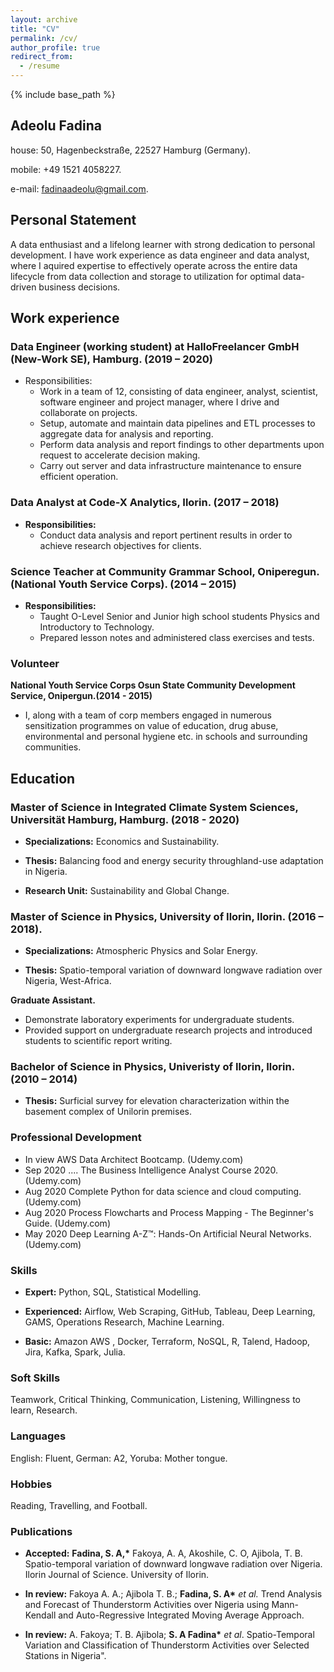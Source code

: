 ```yaml
---
layout: archive
title: "CV"
permalink: /cv/
author_profile: true
redirect_from:
  - /resume
---
```


{% include base_path %}

## Adeolu Fadina
house: 50, Hagenbeckstraße, 22527 Hamburg (Germany).

mobile: +49 1521 4058227. 

e-mail: fadinaadeolu@gmail.com.


## Personal Statement

A data enthusiast and a lifelong learner with strong dedication to personal development. I have work experience as data engineer and data analyst, where I aquired expertise to effectively operate across the entire data lifecycle from data collection and storage to utilization for optimal data-driven business decisions.

## Work experience

### Data Engineer (working student) at HalloFreelancer GmbH (New-Work SE), Hamburg. (2019 – 2020)
       
* Responsibilities:
  * Work in a team of 12, consisting of data engineer, analyst, scientist, software engineer and project manager, where I drive and collaborate on projects.
  * Setup, automate and maintain data pipelines and ETL processes to aggregate data for analysis and reporting.
  * Perform data analysis and report findings to other departments upon request to accelerate decision making.
  * Carry out server and data infrastructure maintenance to ensure efficient operation.

### Data Analyst at Code-X Analytics, Ilorin. (2017 – 2018)

* **Responsibilities:**
  * Conduct data analysis and report pertinent results in order to achieve research objectives for clients.

### Science Teacher at Community Grammar School, Oniperegun. (National Youth Service Corps). (2014 – 2015) 

* **Responsibilities:**
  * Taught O-Level Senior and Junior high school students Physics and Introductory to Technology.
  * Prepared lesson notes and administered class exercises and tests.

### Volunteer

**National Youth Service Corps Osun State Community Development Service, Onipergun.(2014 - 2015)**
* I, along with a team of corp members engaged in numerous sensitization programmes on value of education, drug abuse, environmental and personal hygiene etc. in schools and surrounding communities.

## Education

### Master of Science in Integrated Climate System Sciences, Universität Hamburg, Hamburg. (2018 - 2020)

* **Specializations:** Economics and Sustainability.

* **Thesis:**  Balancing food and energy security throughland-use adaptation in Nigeria.
 <!-- * **Summary:** I optimized land-use allocation for food and bioenergy production under environmental and socia-economic constraints. -->

* **Research Unit:** Sustainability and Global Change.


### Master of Science in Physics, University of Ilorin, Ilorin. (2016 – 2018).

* **Specializations:** Atmospheric Physics and Solar Energy.

* **Thesis:** Spatio-temporal variation of downward longwave radiation over Nigeria, West-Africa.
<!-- 
  * **Summary:** I studied spatial and temporal variation of downward longwave radiation (LWD) over for Nigeria using generated radiation maps and variograms, and proposed downward longwave radiation prediction model using machine learning. -->

**Graduate Assistant.**

- Demonstrate laboratory experiments for undergraduate students.
- Provided support on undergraduate research projects and introduced students to scientific report writing.

### Bachelor of Science in Physics, Univeristy of Ilorin, Ilorin. (2010 – 2014)

* **Thesis:** Surficial survey for elevation characterization within the basement complex of Unilorin premises.
<!-- 
  * **Summary:** I studied how the landscape within the Unilorin premises has changed by comparing two elevation datasets taken in 2003 and 2014 with the aid of a topography maps. -->

### Professional Development
- In view    AWS Data Architect Bootcamp. (Udemy.com) </pre>
- Sep 2020 .... The Business Intelligence Analyst Course 2020. (Udemy.com)
- Aug 2020 Complete Python for data science and cloud computing. (Udemy.com)
- Aug 2020 Process Flowcharts and Process Mapping - The Beginner&#39;s Guide. (Udemy.com)
- May 2020 Deep Learning A-Z™: Hands-On Artificial Neural Networks. (Udemy.com)

### Skills

- **Expert:** Python, SQL, Statistical Modelling.

- **Experienced:** Airflow, Web Scraping, GitHub, Tableau, Deep Learning, GAMS, Operations Research, Machine Learning.

- **Basic:** Amazon AWS , Docker, Terraform, NoSQL, R, Talend, Hadoop, Jira, Kafka, Spark, Julia.

### Soft Skills 
Teamwork, Critical Thinking, Communication, Listening, Willingness to learn, Research.

### Languages 
English: Fluent, German: A2, Yoruba: Mother tongue.

### Hobbies 
Reading, Travelling, and Football.

### Publications

- **Accepted:** **Fadina, S. A,\*** Fakoya, A. A, Akoshile, C. O, Ajibola, T. B. Spatio-temporal variation of downward longwave radiation over Nigeria. Ilorin Journal of Science. University of Ilorin.

- **In review:** Fakoya A. A.; Ajibola T. B.; **Fadina, S. A\*** _et al._ Trend Analysis and Forecast of Thunderstorm Activities over Nigeria using Mann-Kendall and Auto-Regressive Integrated Moving Average Approach.

- **In review:** A. Fakoya; T. B. Ajibola; **S. A Fadina\*** _et al_. Spatio-Temporal Variation and Classification of Thunderstorm Activities over Selected Stations in Nigeria&quot;.

<!-- Publications
======
  <ul>{% for post in site.publications %}
    {% include archive-single-cv.html %}
  {% endfor %}</ul>
  
Talks
======
  <ul>{% for post in site.talks %}
    {% include archive-single-talk-cv.html %}
  {% endfor %}</ul>
  
Teaching
======
  <ul>{% for post in site.teaching %}
    {% include archive-single-cv.html %}
  {% endfor %}</ul>
  
Service and leadership
======
* Currently signed in to 43 different slack teams -->

